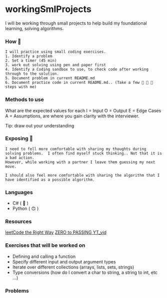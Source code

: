 # workingSmlProjects

I will be working through small projects to help build my 
foundational learning, solving algorithms.
### How 🥸
    I will practice using small coding exercises.
    1. Identify a problem
    2. Set a timer (45 min)
    3. work out solving using pen and paper first
    4. Identify a Coding sandbox to use, to check code after working through to the solution.
    5. Document problem in current README.md
    6. Document practice code in current README.md.. (Take a few 👠 👟 👢 steps with me)

### Methods to use
What are the expected values for each 
I = Input
O = Output
E = Edge Cases
A = Assumptions, are where you gain clarity with the interviewer.

Tip: draw out your understanding

### Exposing 🥴
    I need to fell more comfortable with sharing my thoughts during solving problems.  I often find myself stuck thinking.. Not that it is a bad action. 
    However, while working with a partner I leave them guessing my next move.  
    
    I should also feel more comfortable with sharing the algorithm that I have identified as a possible algorithm.
    
### Languages
- C# ( 🥰 )
- Python ( 🙃 )

### Resources
[leetCode the Right Way](https://www.linkedin.com/pulse/how-practice-leetcode-problems-right-way-anthony-d-mays/?trackingId=SiVmnY7BTJWj4Pd5G170Pw%3D%3D)
[ZERO to PASSING YT_vid](https://www.youtube.com/watch?v=J330GEr4sJ0)

### Exercises that will be worked on
- Defining and calling a function
- Specify different input and output argument types
- Iterate over different collections (arrays, lists, sets, strings)
- Type conversions (how do I convert a char to string, a string to int, etc ...)

### Problems




